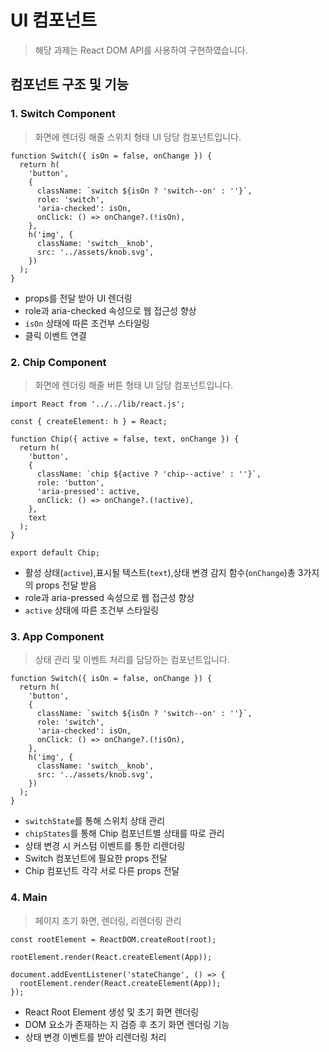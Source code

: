 # UI 컴포넌트

> 해당 과제는 React DOM API를 사용하여 구현하였습니다.

## 컴포넌트 구조 및 기능

### 1. Switch Component

> 화면에 렌더링 해줄 스위치 형태 UI 담당 컴포넌트입니다.

```
function Switch({ isOn = false, onChange }) {
  return h(
    'button',
    {
      className: `switch ${isOn ? 'switch--on' : ''}`,
      role: 'switch',
      'aria-checked': isOn,
      onClick: () => onChange?.(!isOn),
    },
    h('img', {
      className: 'switch__knob',
      src: '../assets/knob.svg',
    })
  );
}
```

- props를 전달 받아 UI 렌더링
- role과 aria-checked 속성으로 웹 접근성 향상
- `isOn` 상태에 따른 조건부 스타일링
- 클릭 이벤트 연결

### 2. Chip Component

> 화면에 렌더링 해줄 버튼 형태 UI 담당 컴포넌트입니다.

```
import React from '../../lib/react.js';

const { createElement: h } = React;

function Chip({ active = false, text, onChange }) {
  return h(
    'button',
    {
      className: `chip ${active ? 'chip--active' : ''}`,
      role: 'button',
      'aria-pressed': active,
      onClick: () => onChange?.(!active),
    },
    text
  );
}

export default Chip;
```

- 활성 상태(`active`),표시될 텍스트(`text`),상태 변경 감지 함수(`onChange`)총 3가지의 props 전달 받음
- role과 aria-pressed 속성으로 웹 접근성 향상
- `active` 상태에 따른 조건부 스타일링

### 3. App Component

> 상태 관리 및 이벤트 처리를 담당하는 컴포넌트입니다.

```
function Switch({ isOn = false, onChange }) {
  return h(
    'button',
    {
      className: `switch ${isOn ? 'switch--on' : ''}`,
      role: 'switch',
      'aria-checked': isOn,
      onClick: () => onChange?.(!isOn),
    },
    h('img', {
      className: 'switch__knob',
      src: '../assets/knob.svg',
    })
  );
}
```

- `switchState`를 통해 스위치 상태 관리
- `chipStates`를 통해 Chip 컴포넌트별 상태를 따로 관리
- 상태 변경 시 커스텀 이벤트를 통한 리렌더링
- Switch 컴포넌트에 필요한 props 전달
- Chip 컴포넌트 각각 서로 다른 props 전달

### 4. Main

> 페이지 초기 화면, 렌더링, 리렌더링 관리

```
const rootElement = ReactDOM.createRoot(root);

rootElement.render(React.createElement(App));

document.addEventListener('stateChange', () => {
  rootElement.render(React.createElement(App));
});
```

- React Root Element 생성 및 초기 화면 렌더링
- DOM 요소가 존재하는 지 검증 후 초기 화면 렌더링 기능
- 상태 변경 이벤트를 받아 리렌더링 처리
